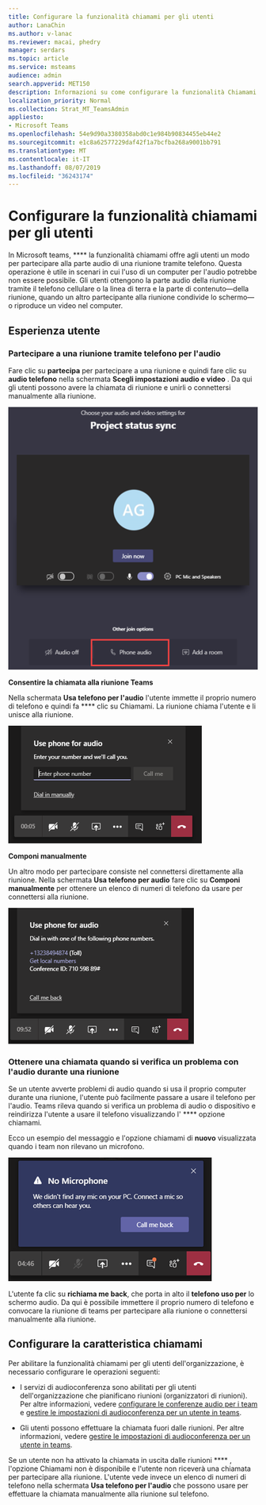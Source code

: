 ```yaml
---
title: Configurare la funzionalità chiamami per gli utenti
author: LanaChin
ms.author: v-lanac
ms.reviewer: macai, phedry
manager: serdars
ms.topic: article
ms.service: msteams
audience: admin
search.appverid: MET150
description: Informazioni su come configurare la funzionalità Chiamami in teams in modo che gli utenti possano partecipare alla parte audio tramite telefono in scenari in cui l'uso del proprio computer per l'audio potrebbe non essere possibile.
localization_priority: Normal
ms.collection: Strat_MT_TeamsAdmin
appliesto:
- Microsoft Teams
ms.openlocfilehash: 54e9d90a3380358abd0c1e984b90834455eb44e2
ms.sourcegitcommit: e1c8a62577229daf42f1a7bcfba268a9001bb791
ms.translationtype: MT
ms.contentlocale: it-IT
ms.lasthandoff: 08/07/2019
ms.locfileid: "36243174"
---
```

# <a name="set-up-the-call-me-feature-for-your-users"></a>Configurare la funzionalità chiamami per gli utenti

In Microsoft teams, **** la funzionalità chiamami offre agli utenti un modo per partecipare alla parte audio di una riunione tramite telefono. Questa operazione è utile in scenari in cui l'uso di un computer per l'audio potrebbe non essere possibile. Gli utenti ottengono la parte audio della riunione tramite il telefono cellulare o la linea di terra e la parte di contenuto&mdash;della riunione, quando un altro partecipante alla riunione condivide lo schermo&mdash;o riproduce un video nel computer.

## <a name="the-user-experience"></a>Esperienza utente

### <a name="join-a-meeting-by-using-phone-for-audio"></a>Partecipare a una riunione tramite telefono per l'audio

Fare clic su **partecipa** per partecipare a una riunione e quindi fare clic su **audio telefono** nella schermata **Scegli impostazioni audio e video** . Da qui gli utenti possono avere la chiamata di riunione e unirli o connettersi manualmente alla riunione.

![Screenshot dell'opzione audio telefono](media/set-up-the-call-me-feature-for-your-users-phone-audio.png)

**Consentire la chiamata alla riunione Teams**

Nella schermata **Usa telefono per l'audio** l'utente immette il proprio numero di telefono e quindi fa **** clic su Chiamami. La riunione chiama l'utente e li unisce alla riunione.

![Screenshot dell'opzione chiamami nella schermata Usa telefono per l'audio](media/set-up-the-call-me-feature-for-your-users-call-me.png)

**Componi manualmente**

Un altro modo per partecipare consiste nel connettersi direttamente alla riunione. Nella schermata **Usa telefono per audio** fare clic su **Componi manualmente** per ottenere un elenco di numeri di telefono da usare per connettersi alla riunione.

![Screenshot dell'opzione Componi manualmente](media/set-up-the-call-me-feature-for-your-users-dial-in.png)

### <a name="get-a-call-back-when-something-goes-wrong-with-audio-during-a-meeting"></a>Ottenere una chiamata quando si verifica un problema con l'audio durante una riunione

Se un utente avverte problemi di audio quando si usa il proprio computer durante una riunione, l'utente può facilmente passare a usare il telefono per l'audio. Teams rileva quando si verifica un problema di audio o dispositivo e reindirizza l'utente a usare il telefono visualizzando l' **** opzione chiamami.

Ecco un esempio del messaggio e l'opzione chiamami di **nuovo** visualizzata quando i team non rilevano un microfono.

![Schermata dell'opzione chiamami di nuovo](media/set-up-the-call-me-feature-for-your-users-no-mic.PNG)

L'utente fa clic su **richiama me back**, che porta in alto il **telefono uso per** lo schermo audio. Da qui è possibile immettere il proprio numero di telefono e convocare la riunione di teams per partecipare alla riunione o connettersi manualmente alla riunione.

## <a name="set-up-the-call-me-feature"></a>Configurare la caratteristica chiamami

Per abilitare la funzionalità chiamami per gli utenti dell'organizzazione, è necessario configurare le operazioni seguenti:

- I servizi di audioconferenza sono abilitati per gli utenti dell'organizzazione che pianificano riunioni (organizzatori di riunioni). Per altre informazioni, vedere [configurare le conferenze audio per i team](set-up-audio-conferencing-in-teams.md) e [gestire le impostazioni di audioconferenza per un utente in teams](manage-the-audio-conferencing-settings-for-a-user-in-teams.md).

- Gli utenti possono effettuare la chiamata fuori dalle riunioni. Per altre informazioni, vedere [gestire le impostazioni di audioconferenza per un utente in teams](manage-the-audio-conferencing-settings-for-a-user-in-teams.md).

Se un utente non ha attivato la chiamata in uscita dalle riunioni **** , l'opzione Chiamami non è disponibile e l'utente non riceverà una chiamata per partecipare alla riunione. L'utente vede invece un elenco di numeri di telefono nella schermata **Usa telefono per l'audio** che possono usare per effettuare la chiamata manualmente alla riunione sul telefono.
